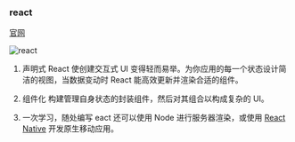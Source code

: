 ### react

[官网](https://react.docschina.org/)

![react](/assets/img/react.png)


1. 声明式
   React 使创建交互式 UI 变得轻而易举。为你应用的每一个状态设计简洁的视图，当数据变动时 React 能高效更新并渲染合适的组件。

2. 组件化
   构建管理自身状态的封装组件，然后对其组合以构成复杂的 UI。

3. 一次学习，随处编写
   eact 还可以使用 Node 进行服务器渲染，或使用 [React Native](https://reactnative.dev/) 开发原生移动应用。
